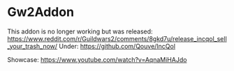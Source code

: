 # Gw2Addon
This addon is no longer working but was released:
https://www.reddit.com/r/Guildwars2/comments/8gkd7u/release_incqol_sell_your_trash_now/
Under:
https://github.com/Qouve/IncQol

Showcase:
https://www.youtube.com/watch?v=AqnaMiHAJdo
